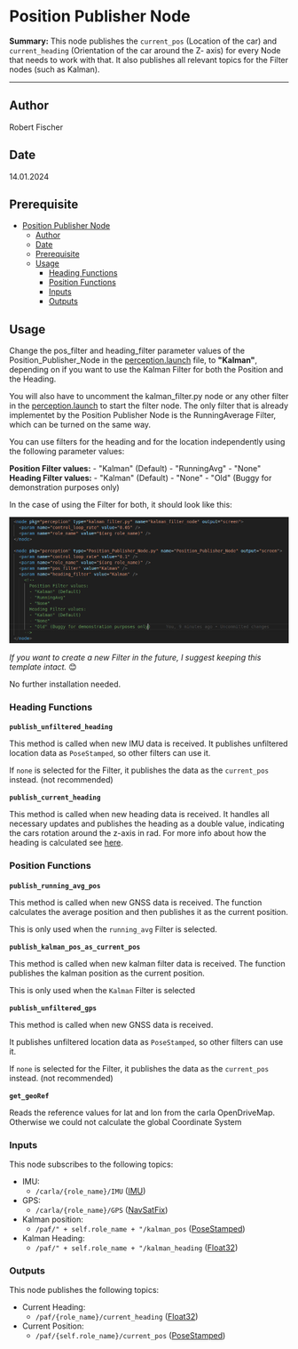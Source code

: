 # Position Publisher Node

**Summary:** This node publishes the `current_pos` (Location of the car) and `current_heading` (Orientation of the car around the Z- axis) for every Node that needs to work with that. It also publishes all relevant topics for the Filter nodes (such as Kalman).

---

## Author

Robert Fischer

## Date

14.01.2024

## Prerequisite

* [Position Publisher Node](#position-publisher-node)
  * [Author](#author)
  * [Date](#date)
  * [Prerequisite](#prerequisite)
  * [Usage](#usage)
    * [Heading Functions](#heading-functions)
    * [Position Functions](#position-functions)
    * [Inputs](#inputs)
    * [Outputs](#outputs)

## Usage

Change the pos_filter and heading_filter parameter values of the Position_Publisher_Node in the [perception.launch](../../code/perception/launch/perception.launch) file,
to **"Kalman"**, depending on if you want to use the Kalman Filter for both the Position and the Heading.

You will also have to uncomment the kalman_filter.py node or any other filter in the [perception.launch](../../code/perception/launch/perception.launch) to start the filter node.
The only filter that is already implementet by the Position Publisher Node is the RunningAverage Filter, which can be turned on the same way.

You can use filters for the heading and for the location independently using the following parameter values:

**Position Filter values:**
    - "Kalman" (Default)
    - "RunningAvg"
    - "None"
**Heading Filter values:**
    - "Kalman" (Default)
    - "None"
    - "Old" (Buggy for demonstration purposes only)

In the case of using the Filter for both, it should look like this:

![Kalman Filter for both parameters](../../doc/00_assets/perception/kalman_installation_guide.png)

_If you want to create a new Filter in the future, I suggest keeping this template intact._ 😊

No further installation needed.

### Heading Functions

**`publish_unfiltered_heading`**

This method is called when new IMU data is received.
It publishes unfiltered location data as `PoseStamped`, so other filters can use it.

If `none` is selected for the Filter, it publishes the data as the `current_pos` instead. (not recommended)

**`publish_current_heading`**

This method is called when new heading data is received. It handles all necessary updates and publishes the heading as a double value,
indicating the cars rotation around the z-axis in rad.
For more info about how the heading is calculated see [here](./00_coordinate_transformation.md).

### Position Functions

**`publish_running_avg_pos`**

This method is called when new GNSS data is received. The function calculates the average position and then publishes it as the current position.

This is only used when the `running_avg` Filter is selected.

**`publish_kalman_pos_as_current_pos`**

This method is called when new kalman filter data is received. The function publishes the kalman position as the current position.

This is only used when the `Kalman` Filter is selected

**`publish_unfiltered_gps`**

This method is called when new GNSS data is received.

It publishes unfiltered location data as `PoseStamped`, so other filters can use it.

If `none` is selected for the Filter, it publishes the data as the `current_pos` instead. (not recommended)

**`get_geoRef`**

Reads the reference values for lat and lon from the carla OpenDriveMap.
Otherwise we could not calculate the global Coordinate System

### Inputs

This node subscribes to the following topics:

* IMU:
  * `/carla/{role_name}/IMU` ([IMU](https://docs.ros.org/en/api/sensor_msgs/html/msg/Imu.html))
* GPS:
  * `/carla/{role_name}/GPS` ([NavSatFix](http://docs.ros.org/en/melodic/api/std_msgs/html/msg/String.html))
* Kalman position:
  * `/paf/" + self.role_name + "/kalman_pos` ([PoseStamped](http://docs.ros.org/en/noetic/api/geometry_msgs/html/msg/PoseStamped.html))
* Kalman Heading:
  * `/paf/" + self.role_name + "/kalman_heading` ([Float32](http://docs.ros.org/en/noetic/api/std_msgs/html/msg/Float32.html))

### Outputs

This node publishes the following topics:

* Current Heading:
  * `/paf/{role_name}/current_heading` ([Float32](http://docs.ros.org/en/noetic/api/std_msgs/html/msg/Float32.html))
* Current Position:
  * `/paf/{self.role_name}/current_pos` ([PoseStamped](http://docs.ros.org/en/noetic/api/geometry_msgs/html/msg/PoseStamped.html))
